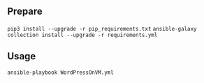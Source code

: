 ## Prepare

 ```pip3 install --upgrade -r pip_requirements.txt```
 ```ansible-galaxy collection install --upgrade -r requirements.yml```

## Usage

 ```ansible-playbook WordPressOnVM.yml ```

